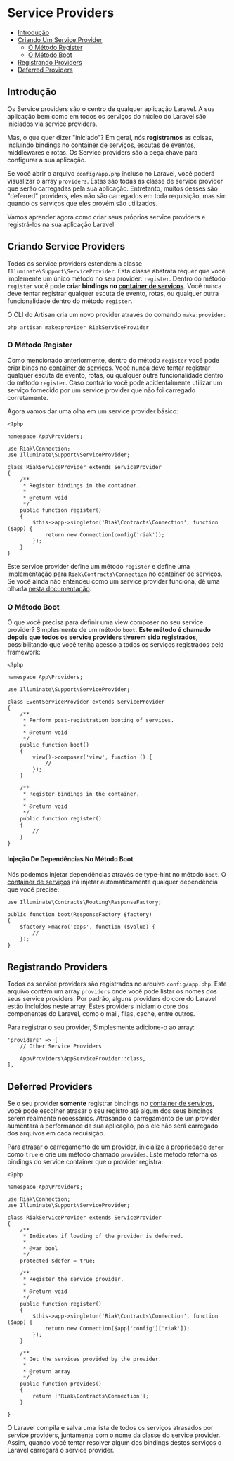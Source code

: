 # Service Providers

- [Introdução](#introduction)
- [Criando Um Service Provider](#writing-service-providers)
    - [O Método Register](#the-register-method)
    - [O Método Boot](#the-boot-method)
- [Registrando Providers](#registering-providers)
- [Deferred Providers](#deferred-providers)

<a name="introduction"></a>
## Introdução

Os Service providers são o centro de qualquer aplicação Laravel. A sua aplicação bem como em todos os serviços do núcleo do Laravel são iniciados via service providers.

Mas, o que quer dizer "iniciado"? Em geral, nós **registramos** as coisas, incluíndo bindings no container de serviços, escutas de eventos, middlewares e rotas. Os Service providers são a peça chave para configurar a sua aplicação.

Se você abrir o arquivo `config/app.php` incluso no Laravel, você poderá visualizar o array `providers`. Estas são todas as classe de service provider que serão carregadas pela sua aplicação. Entretanto, muitos desses são "deferred" providers, eles não são carregados em toda requisição, mas sim quando os serviços que eles provém são utilizados.

Vamos aprender agora como criar seus próprios service providers e registrá-los na sua aplicação Laravel.

<a name="writing-service-providers"></a>
## Criando Service Providers

Todos os service providers estendem a classe `Illuminate\Support\ServiceProvider`. Esta classe abstrata requer que você implemente um único método no seu provider: `register`. Dentro do método `register`  você pode  **criar bindings no [container de serviços](/docs/{{version}}/container)**. Você nunca deve tentar registrar qualquer escuta de evento, rotas, ou qualquer outra funcionalidade dentro do método `register`.

O CLI do Artisan cria um novo provider através do comando `make:provider`:

    php artisan make:provider RiakServiceProvider

<a name="the-register-method"></a>
### O Método Register

Como mencionado anteriormente, dentro do método `register` você pode criar binds no [container de serviços](/docs/{{version}}/container). Você nunca deve tentar registrar qualquer escuta de evento, rotas, ou qualquer outra funcionalidade dentro do método `register`. Caso contrário você pode acidentalmente utilizar um serviço fornecido por um service provider que não foi carregado corretamente.

Agora vamos dar uma olha em um service provider básico:

    <?php

    namespace App\Providers;

    use Riak\Connection;
    use Illuminate\Support\ServiceProvider;

    class RiakServiceProvider extends ServiceProvider
    {
        /**
         * Register bindings in the container.
         *
         * @return void
         */
        public function register()
        {
            $this->app->singleton('Riak\Contracts\Connection', function ($app) {
                return new Connection(config('riak'));
            });
        }
    }

Este service provider define um  método `register` e define uma implementação para `Riak\Contracts\Connection` no container de serviços. Se você ainda não entendeu como um service provider funciona, dê uma olhada [nesta documentação](/docs/{{version}}/container).

<a name="the-boot-method"></a>
### O Método Boot

O que você precisa para definir uma view composer no seu service provider? Simplesmente de um método `boot`. **Este método é chamado depois que todos os service providers tiverem sido registrados**, possibilitando que você tenha acesso a todos os serviços registrados pelo framework:

    <?php

    namespace App\Providers;

    use Illuminate\Support\ServiceProvider;

    class EventServiceProvider extends ServiceProvider
    {
        /**
         * Perform post-registration booting of services.
         *
         * @return void
         */
        public function boot()
        {
            view()->composer('view', function () {
                //
            });
        }

        /**
         * Register bindings in the container.
         *
         * @return void
         */
        public function register()
        {
            //
        }
    }

#### Injeção De Dependências No Método Boot

Nós podemos injetar dependências através de type-hint no método `boot`. O [container de serviços](/docs/{{version}}/container) irá injetar automaticamente qualquer dependência que você precise:

    use Illuminate\Contracts\Routing\ResponseFactory;

    public function boot(ResponseFactory $factory)
    {
        $factory->macro('caps', function ($value) {
            //
        });
    }

<a name="registering-providers"></a>
## Registrando Providers

Todos os service providers são registrados no arquivo `config/app.php`. Este arquivo contém um array `providers` onde você pode listar os nomes dos seus service providers. Por padrão, alguns providers do core do Laravel estão incluídos neste array. Estes providers iniciam o core dos componentes do Laravel, como o mail, filas, cache, entre outros.

Para registrar o seu provider, Simplesmente adicione-o ao array:

    'providers' => [
        // Other Service Providers

        App\Providers\AppServiceProvider::class,
    ],

<a name="deferred-providers"></a>
## Deferred Providers

Se o seu provider **somente** registrar bindings no [container de serviços](/docs/{{version}}/container), você pode escolher atrasar o seu registro até algum dos seus bindings serem realmente necessários. Atrasando o carregamento de um provider aumentará a performance da sua aplicação, pois ele não será carregado dos arquivos em cada requisição.

Para atrasar o carregamento de um provider, inicialize a propriedade `defer` como `true` e crie um método chamado `provides`. Este método retorna os bindings do service container que o provider registra:

    <?php

    namespace App\Providers;

    use Riak\Connection;
    use Illuminate\Support\ServiceProvider;

    class RiakServiceProvider extends ServiceProvider
    {
        /**
         * Indicates if loading of the provider is deferred.
         *
         * @var bool
         */
        protected $defer = true;

        /**
         * Register the service provider.
         *
         * @return void
         */
        public function register()
        {
            $this->app->singleton('Riak\Contracts\Connection', function ($app) {
                return new Connection($app['config']['riak']);
            });
        }

        /**
         * Get the services provided by the provider.
         *
         * @return array
         */
        public function provides()
        {
            return ['Riak\Contracts\Connection'];
        }

    }

O Laravel compila e salva uma lista de todos os serviços atrasados por service providers, juntamente com o nome da classe do service provider. Assim, quando você tentar resolver algum dos bindings destes serviços o Laravel carregará o service provider.

